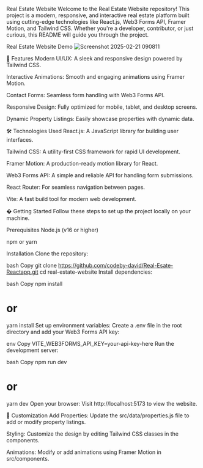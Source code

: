 Real Estate Website
Welcome to the Real Estate Website repository! This project is a modern, responsive, and interactive real estate platform built using cutting-edge technologies like React.js, Web3 Forms API, Framer Motion, and Tailwind CSS. Whether you're a developer, contributor, or just curious, this README will guide you through the project.

Real Estate Website Demo
![Screenshot 2025-02-21 090811](https://github.com/user-attachments/assets/cf6f591f-9112-42da-ac53-c277e4b41bd5)

🌟 Features
Modern UI/UX: A sleek and responsive design powered by Tailwind CSS.

Interactive Animations: Smooth and engaging animations using Framer Motion.

Contact Forms: Seamless form handling with Web3 Forms API.

Responsive Design: Fully optimized for mobile, tablet, and desktop screens.

Dynamic Property Listings: Easily showcase properties with dynamic data.

🛠️ Technologies Used
React.js: A JavaScript library for building user interfaces.

Tailwind CSS: A utility-first CSS framework for rapid UI development.

Framer Motion: A production-ready motion library for React.

Web3 Forms API: A simple and reliable API for handling form submissions.

React Router: For seamless navigation between pages.

Vite: A fast build tool for modern web development.

� Getting Started
Follow these steps to set up the project locally on your machine.

Prerequisites
Node.js (v16 or higher)

npm or yarn

Installation
Clone the repository:

bash
Copy
git clone https://github.com/codeby-david/Real-Esate-Reactapp.git
cd real-estate-website
Install dependencies:

bash
Copy
npm install
# or
yarn install
Set up environment variables:
Create a .env file in the root directory and add your Web3 Forms API key:

env
Copy
VITE_WEB3FORMS_API_KEY=your-api-key-here
Run the development server:

bash
Copy
npm run dev
# or
yarn dev
Open your browser:
Visit http://localhost:5173 to view the website.

🎨 Customization
Add Properties: Update the src/data/properties.js file to add or modify property listings.

Styling: Customize the design by editing Tailwind CSS classes in the components.

Animations: Modify or add animations using Framer Motion in src/components.
